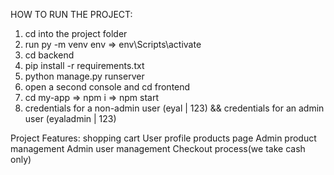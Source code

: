 
HOW TO RUN THE PROJECT:
1. cd into the project folder
2. run py -m venv env => env\Scripts\activate
3. cd backend
4. pip install -r requirements.txt
5. python manage.py runserver
6. open a second console and cd frontend
7. cd my-app => npm i => npm start
8. credentials for a non-admin user (eyal | 123)
&& credentials for an admin user (eyaladmin | 123)

Project Features:
shopping cart
User profile
products page
Admin product management
Admin user management
Checkout process(we take cash only)
